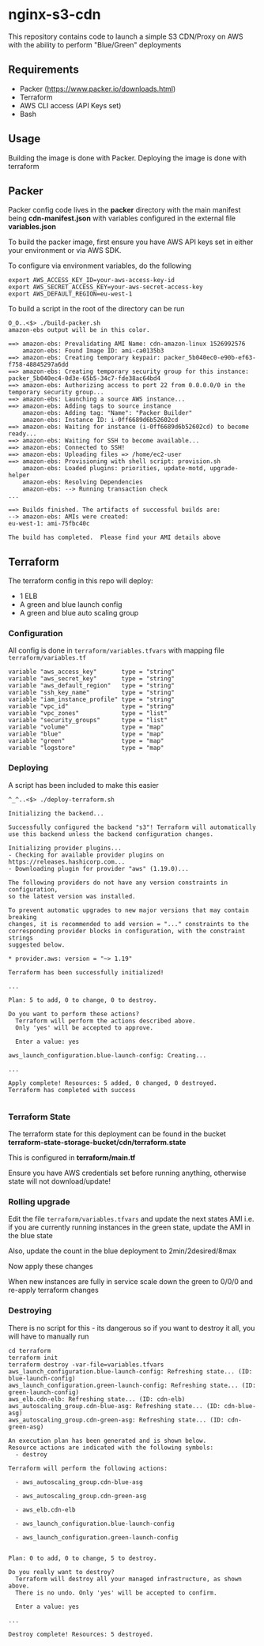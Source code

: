 # nginx-s3-cdn

This repository contains code to launch a simple S3 CDN/Proxy on AWS with the ability to perform
"Blue/Green" deployments

## Requirements

* Packer (https://www.packer.io/downloads.html)
* Terraform
* AWS CLI access (API Keys set)
* Bash

## Usage

Building the image is done with Packer.  Deploying the image is done with terraform

## Packer

Packer config code lives in the **packer** directory with the main manifest being **cdn-manifest.json**
with variables configured in the external file **variables.json**

To build the packer image, first ensure you have AWS API keys set in either your environment or via AWS SDK.

To configure via environment variables, do the following

```
export AWS_ACCESS_KEY_ID=your-aws-access-key-id
export AWS_SECRET_ACCESS_KEY=your-aws-secret-access-key
export AWS_DEFAULT_REGION=eu-west-1

```

To build a script in the root of the directory can be run

```
O_O..<$> ./build-packer.sh
amazon-ebs output will be in this color.

==> amazon-ebs: Prevalidating AMI Name: cdn-amazon-linux 1526992576
    amazon-ebs: Found Image ID: ami-ca0135b3
==> amazon-ebs: Creating temporary keypair: packer_5b040ec0-e90b-ef63-f758-48845297a6dd
==> amazon-ebs: Creating temporary security group for this instance: packer_5b040ec4-0d3e-65b5-34c7-fde38ac64bd4
==> amazon-ebs: Authorizing access to port 22 from 0.0.0.0/0 in the temporary security group...
==> amazon-ebs: Launching a source AWS instance...
==> amazon-ebs: Adding tags to source instance
    amazon-ebs: Adding tag: "Name": "Packer Builder"
    amazon-ebs: Instance ID: i-0ff6689d6b52602cd
==> amazon-ebs: Waiting for instance (i-0ff6689d6b52602cd) to become ready...
==> amazon-ebs: Waiting for SSH to become available...
==> amazon-ebs: Connected to SSH!
==> amazon-ebs: Uploading files => /home/ec2-user
==> amazon-ebs: Provisioning with shell script: provision.sh
    amazon-ebs: Loaded plugins: priorities, update-motd, upgrade-helper
    amazon-ebs: Resolving Dependencies
    amazon-ebs: --> Running transaction check
...

==> Builds finished. The artifacts of successful builds are:
--> amazon-ebs: AMIs were created:
eu-west-1: ami-75fbc40c

The build has completed.  Please find your AMI details above
```


## Terraform

The terraform config in this repo will deploy:

* 1 ELB
* A green and blue launch config
* A green and blue auto scaling group

### Configuration

All config is done in `terraform/variables.tfvars` with mapping file `terraform/variables.tf`

```
variable "aws_access_key"       type = "string"
variable "aws_secret_key"       type = "string"
variable "aws_default_region"   type = "string"
variable "ssh_key_name"         type = "string"
variable "iam_instance_profile" type = "string"
variable "vpc_id"               type = "string"
variable "vpc_zones"            type = "list"
variable "security_groups"      type = "list"
variable "volume"               type = "map"
variable "blue"                 type = "map"
variable "green"                type = "map"
variable "logstore"             type = "map"
```

### Deploying

A script has been included to make this easier

```
^_^..<$> ./deploy-terraform.sh

Initializing the backend...

Successfully configured the backend "s3"! Terraform will automatically
use this backend unless the backend configuration changes.

Initializing provider plugins...
- Checking for available provider plugins on https://releases.hashicorp.com...
- Downloading plugin for provider "aws" (1.19.0)...

The following providers do not have any version constraints in configuration,
so the latest version was installed.

To prevent automatic upgrades to new major versions that may contain breaking
changes, it is recommended to add version = "..." constraints to the
corresponding provider blocks in configuration, with the constraint strings
suggested below.

* provider.aws: version = "~> 1.19"

Terraform has been successfully initialized!

...

Plan: 5 to add, 0 to change, 0 to destroy.

Do you want to perform these actions?
  Terraform will perform the actions described above.
  Only 'yes' will be accepted to approve.

  Enter a value: yes

aws_launch_configuration.blue-launch-config: Creating...

...

Apply complete! Resources: 5 added, 0 changed, 0 destroyed.
Terraform has completed with success


```

### Terraform State

The terraform state for this deployment can be found in the bucket **terraform-state-storage-bucket/cdn/terraform.state**

This is configured in **terraform/main.tf**

Ensure you have AWS credentials set before running anything, otherwise state will not download/update!

### Rolling upgrade

Edit the file `terraform/variables.tfvars` and update the next states AMI i.e. if you
are currently running instances in the green state, update the AMI in the blue state

Also, update the count in the blue deployment to 2min/2desired/8max

Now apply these changes

When new instances are fully in service scale down the green to 0/0/0 and re-apply terraform changes

### Destroying

There is no script for this - its dangerous so if you want to destroy it all, you will have to manually run

```
cd terraform
terraform init
terraform destroy -var-file=variables.tfvars
aws_launch_configuration.blue-launch-config: Refreshing state... (ID: blue-launch-config)
aws_launch_configuration.green-launch-config: Refreshing state... (ID: green-launch-config)
aws_elb.cdn-elb: Refreshing state... (ID: cdn-elb)
aws_autoscaling_group.cdn-blue-asg: Refreshing state... (ID: cdn-blue-asg)
aws_autoscaling_group.cdn-green-asg: Refreshing state... (ID: cdn-green-asg)

An execution plan has been generated and is shown below.
Resource actions are indicated with the following symbols:
  - destroy

Terraform will perform the following actions:

  - aws_autoscaling_group.cdn-blue-asg

  - aws_autoscaling_group.cdn-green-asg

  - aws_elb.cdn-elb

  - aws_launch_configuration.blue-launch-config

  - aws_launch_configuration.green-launch-config


Plan: 0 to add, 0 to change, 5 to destroy.

Do you really want to destroy?
  Terraform will destroy all your managed infrastructure, as shown above.
  There is no undo. Only 'yes' will be accepted to confirm.

  Enter a value: yes

...

Destroy complete! Resources: 5 destroyed.
```
